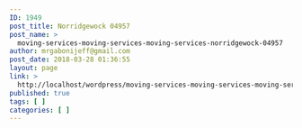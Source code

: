 ```yaml
---
ID: 1949
post_title: Norridgewock 04957
post_name: >
  moving-services-moving-services-moving-services-norridgewock-04957
author: mrgabonijeff@gmail.com
post_date: 2018-03-28 01:36:55
layout: page
link: >
  http://localhost/wordpress/moving-services-moving-services-moving-services-norridgewock-04957/
published: true
tags: [ ]
categories: [ ]
---
```

